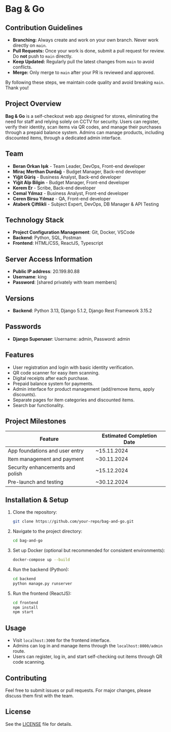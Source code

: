 # Bag & Go

## Contribution Guidelines

- **Branching:** Always create and work on your own branch. Never work directly on `main`.
- **Pull Requests:** Once your work is done, submit a pull request for review. Do **not** push to `main` directly.
- **Keep Updated:** Regularly pull the latest changes from `main` to avoid conflicts.
- **Merge:** Only merge to `main` after your PR is reviewed and approved.

By following these steps, we maintain code quality and avoid breaking `main`. Thank you!


## Project Overview
**Bag & Go** is a self-checkout web app designed for stores, eliminating the need for staff and relying solely on CCTV for security. Users can register, verify their identity, scan items via QR codes, and manage their purchases through a prepaid balance system. Admins can manage products, including discounted items, through a dedicated admin interface.

## Team
- **Beran Orkan Işık** - Team Leader, DevOps, Front-end developer
- **Miraç Merthan Durdağ** - Budget Manager, Back-end developer
- **Yiğit Güriş** - Business Analyst, Back-end developer
- **Yiğit Alp Bilgin** - Budget Manager, Front-end developer
- **Kerem Er** - Scribe, Back-end developer
- **Cemal Yılmaz** - Business Analyst, Front-end developer
- **Ceren Birsu Yılmaz** - QA, Front-end developer
- **Ataberk Çiftlikli** - Subject Expert, DevOps, DB Manager & API Testing

## Technology Stack
- **Project Configuration Management**: Git, Docker, VSCode
- **Backend**: Python, SQL, Postman
- **Frontend**: HTML/CSS, ReactJS, Typescript

## Server Access Information
- **Public IP address**: 20.199.80.88
- **Username**: king
- **Password**: [shared privately with team members]

## Versions
- **Backend**: Python 3.13, Django 5.1.2, Django Rest Framework 3.15.2

## Passwords
- **Django Superuser**: Username: admin, Password: admin

## Features
- User registration and login with basic identity verification.
- QR code scanner for easy item scanning.
- Digital receipts after each purchase.
- Prepaid balance system for payments.
- Admin interface for product management (add/remove items, apply discounts).
- Separate pages for item categories and discounted items.
- Search bar functionality.

## Project Milestones
| Feature                          | Estimated Completion Date |
|-----------------------------------|---------------------------|
| App foundations and user entry    | ~15.11.2024               |
| Item management and payment       | ~30.11.2024               |
| Security enhancements and polish  | ~15.12.2024               |
| Pre-launch and testing            | ~30.12.2024               |

## Installation & Setup
1. Clone the repository:
    ```bash
    git clone https://github.com/your-repo/bag-and-go.git
    ```
2. Navigate to the project directory:
    ```bash
    cd bag-and-go
    ```
3. Set up Docker (optional but recommended for consistent environments):
    ```bash
    docker-compose up --build
    ```
4. Run the backend (Python):
    ```bash
    cd backend
    python manage.py runserver
    ```
5. Run the frontend (ReactJS):
    ```bash
    cd frontend
    npm install
    npm start
    ```

## Usage
- Visit `localhost:3000` for the frontend interface.
- Admins can log in and manage items through the `localhost:8000/admin` route.
- Users can register, log in, and start self-checking out items through QR code scanning.

## Contributing
Feel free to submit issues or pull requests. For major changes, please discuss them first with the team.

## License
See the [LICENSE](LICENSE) file for details.

